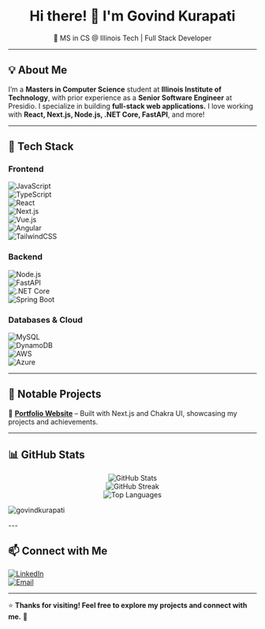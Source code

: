 <h1 align="center">Hi there! 👋 I'm Govind Kurapati</h1>
<p align="center">
  🚀 MS in CS @ Illinois Tech | Full Stack Developer
</p>

---

## 💡 About Me  
I’m a **Masters in Computer Science** student at **Illinois Institute of Technology**, with prior experience as a **Senior Software Engineer** at Presidio. I specialize in building **full-stack web applications.**
I love working with **React, Next.js, Node.js, .NET Core, FastAPI**, and more!

---

## 🚀 Tech Stack  
### **Frontend**  
![JavaScript](https://img.shields.io/badge/-JavaScript-F7DF1E?style=flat&logo=javascript&logoColor=black)  
![TypeScript](https://img.shields.io/badge/-TypeScript-3178C6?style=flat&logo=typescript&logoColor=white)  
![React](https://img.shields.io/badge/-React-61DAFB?style=flat&logo=react&logoColor=black)  
![Next.js](https://img.shields.io/badge/-Next.js-000000?style=flat&logo=nextdotjs&logoColor=white)  
![Vue.js](https://img.shields.io/badge/-Vue.js-4FC08D?style=flat&logo=vuedotjs&logoColor=white)  
![Angular](https://img.shields.io/badge/-Angular-DD0031?style=flat&logo=angular&logoColor=white)  
![TailwindCSS](https://img.shields.io/badge/-TailwindCSS-38B2AC?style=flat&logo=tailwindcss&logoColor=white)  

### **Backend**  
![Node.js](https://img.shields.io/badge/-Node.js-339933?style=flat&logo=nodedotjs&logoColor=white)  
![FastAPI](https://img.shields.io/badge/-FastAPI-009688?style=flat&logo=fastapi&logoColor=white)  
![.NET Core](https://img.shields.io/badge/-.NET%20Core-5C2D91?style=flat&logo=dotnet&logoColor=white)  
![Spring Boot](https://img.shields.io/badge/-Spring%20Boot-6DB33F?style=flat&logo=springboot&logoColor=white)  

### **Databases & Cloud**  
![MySQL](https://img.shields.io/badge/-MySQL-4479A1?style=flat&logo=mysql&logoColor=white)  
![DynamoDB](https://img.shields.io/badge/-DynamoDB-4053D6?style=flat&logo=amazondynamodb&logoColor=white)  
![AWS](https://img.shields.io/badge/-AWS-FF9900?style=flat&logo=amazonaws&logoColor=white)  
![Azure](https://img.shields.io/badge/-Azure-0089D6?style=flat&logo=microsoftazure&logoColor=white)  

---

## 📌 Notable Projects  
🔹 **[Portfolio Website](https://govind-kurapati.vercel.app/)** – Built with Next.js and Chakra UI, showcasing my projects and achievements.

---

## 📊 GitHub Stats  
<p align="center">
  <img src="https://github-readme-stats.vercel.app/api?username=yourusername&show_icons=true&theme=radical" alt="GitHub Stats">
  <br>
  <img src="https://github-readme-streak-stats.herokuapp.com/?user=yourusername&theme=radical" alt="GitHub Streak">
  <br>
  <img src="https://github-readme-stats.vercel.app/api/top-langs/?username=yourusername&layout=compact&theme=radical" alt="Top Languages">
</p>
<p align="left"> <img src="https://komarev.com/ghpvc/?username=govindkurapati" alt="govindkurapati" /> </p>
---

## 📫 Connect with Me  
[![LinkedIn](https://img.shields.io/badge/-LinkedIn-blue?style=flat&logo=linkedin)](https://www.linkedin.com/in/govind-kurapati/)  
[![Email](https://img.shields.io/badge/-Email-D14836?style=flat&logo=gmail&logoColor=white)](mailto:kgovindrarg@gmail.com)

---

⭐ **Thanks for visiting! Feel free to explore my projects and connect with me.** 🚀

